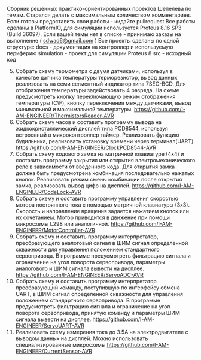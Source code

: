 Сборник решенных практико-ориентированных проектов Шепелева по темам. Старался делать с максимальным количеством комментариев. Если готовы предоставить свои работы - кидайте pullrequest
Все работы сделаны в PlatformIO, для симуляции используется Proteus 8.16 SP3 (Build 36097).
Если вашей темы нет в списке - принимаю заказы на выполнение ( sdwad6@gmail.com )
Все проекты сделаны по одной структуре:
docs - документация на контроллер и используемую периферию
simulation - проект для симуляции Proteus 8
src - исходный код

5. Собрать схему термометра с двумя датчиками, используя в качестве датчика температуры терморезистор, вывод данных реализовать на семи сегментный индикатор типа 7SEG-BCD. Для отображения температуры задействовать 4 разряда. На схеме предусмотреть кнопку переключающую режим отображения температуры (С\F), кнопку переключения между датчиками, вывод минимальной и максимальной температуры.
https://github.com/I-AM-ENGINEER/ThermistorsReader-AVR
9. Собрать схему часов и составить программу вывода на жидкокристаллический дисплей типа PCD8544, используя встроенный в микроконтроллер таймер. Реализовать функцию будильника, реализовать установку времени через терминал(UART).
https://github.com/I-AM-ENGINEER/ClockPCD8544-AVR
16. Собрать схему кодового замка на матричной клавиатуре (4x4) и составить программу закрытия или открытия электромеханического реле в зависимости от введенного кода. Для открытия замка должна быть предусмотрена комбинация последовательно нажатых кнопок. Реализовать режим смены комбинации после открытия замка, реализовать вывод цифр на дисплей.
https://github.com/I-AM-ENGINEER/CodeLock-AVR
17. Собрать схему и составить программу управления скоростью мотора постоянного тока с помощью матричной клавиатуры (3х3). Скорость и направление вращения задается нажатием кнопок или их сочетанием. Мотор приводится в движение при помощи микросхемы L298 или аналогичной.
https://github.com/I-AM-ENGINEER/MotorController-AVR
20. Собрать схему и составить программу интерпретатор, преобразующего аналоговый сигнал в ШИМ сигнал определенной скважности для управления положением стандартного сервопривода. В программе предусмотреть фильтрацию сигнала и ограничение на угол поворота сервопривода, параметры аналогового и ШИМ сигнала вывести на дисплее.
https://github.com/I-AM-ENGINEER/ServoADC-AVR
21. Собрать схему и составить программу интерпретатор преобразующий команду, поступившую по интерфейсу обмена UART, в ШИМ сигнал определенной скважности для управления положением стандартного сервопривода. В программе предусмотреть фильтрацию сигнала и ограничение на угол поворота сервопривода, принятую команду и параметры ШИМ сигнала вывести на дисплее.
https://github.com/I-AM-ENGINEER/ServoUART-AVR
22. Реализовать схему измерения тока до 3.5А на электродвигателе с выводом данных на дисплей. Можно использовать специализированные микросхемы
https://github.com/I-AM-ENGINEER/CurrentSensor-AVR
